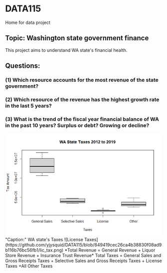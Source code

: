 # DATA115
Home for data project
## Topic: Washington state government finance

This project aims to understand WA state's financial health.

## Questions:
### (1) Which resource accounts for the most revenue of the state government?
### (2) Which resource of the revenue has the highest growth rate in the last 5 years?
### (3) What is the trend of the fiscal year financial balance of WA in the past 10 years? Surplus or debt? Growing or decline?

<img src="WA_tax.png">
"Caption:" WA state's Taxes 
![License Taxes](https://github.com/yjysquid/DATA115/blob/849419cec26ca4b38830f08ad9b116b76bc56fb1/lic_tax.png)
*Total Revenue = General Revenue + Liquor Store Revenue + Insurance Trust Revenue*
Total Taxes = General Sales and Gross Receipts Taxes + Selective Sales and Gross Receipts Taxes + License Taxes +All Other Taxes

